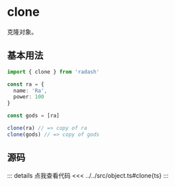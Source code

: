 # clone

克隆对象。

## 基本用法

```ts
import { clone } from 'radash'

const ra = {
  name: 'Ra',
  power: 100
}

const gods = [ra]

clone(ra) // => copy of ra
clone(gods) // => copy of gods
```

## 源码

::: details 点我查看代码
<<< ../../src/object.ts#clone{ts}
:::

